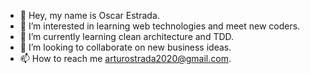 - 👋 Hey, my name is Oscar Estrada.
- 👀 I’m interested in learning web technologies and meet new coders.
- 🌱 I’m currently learning clean architecture and TDD.
- 💞️ I’m looking to collaborate on new business ideas.
- 📫 How to reach me arturostrada2020@gmail.com.

<!---
OscarStrada/OscarStrada is a ✨ special ✨ repository because its `README.md` (this file) appears on your GitHub profile.
You can click the Preview link to take a look at your changes.
--->
